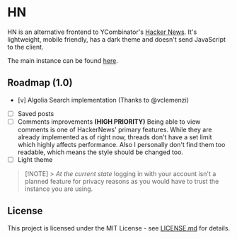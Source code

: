 # HN

HN is an alternative frontend to YCombinator's [Hacker News](news.ycombinator.com/). It's lightweight, mobile friendly, has a dark theme and doesn't send JavaScript to the client.

The main instance can be found [here](https://hn.gigantino.dev).

## Roadmap (1.0)

- [v] Algolia Search implementation (Thanks to @vclemenzi)
- [ ] Saved posts
- [ ] Comments improvements **(HIGH PRIORITY)**
      Being able to view comments is one of HackerNews' primary features. While they are already implemented as of right now, threads don't have a set limit which highly affects performance. Also I personally don't find them too readable, which means the style should be changed too.
- [ ] Light theme

> [!NOTE] > _At the current state_ logging in with your account isn't a planned feature for privacy reasons as you would have to trust the instance you are using.

## License

This project is licensed under the MIT License - see [LICENSE.md](LICENSE.md) for details.

